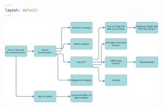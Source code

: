 ```yaml
---
layout: default
---
```


<html>
<body>
<!-- Image Map Generated by http://www.image-map.net/ -->
<div>
<img src="courses.png" usemap="#image-map" class="mapper">
</div>

<map name="image-map">
    <area alt="Intro to Unix and the Command-Line" title="Intro to Unix and the Command-Line" href="intro_unix.html" coords="1,129,122,190" shape="rect">
    <area alt="Intro to Bioinformatics" title="Intro to Bioinformatics" href="intro_bioinfo.html" coords="159,131,282,190" shape="rect">
    <area alt="Intro to Python" title="Intro to Python" href="intro_python.html" coords="159,380,281,440" shape="rect">
    <area alt="Genome Assembly" title="Genome Assembly" href="assembly.html" coords="361,0,480,60" shape="rect">
    <area alt="Variant Analysis" title="Variant Analysis" href="variant.html" coords="360,90,481,150" shape="rect">
    <area alt="Intro to R" title="Intro to R" href="intro_r.html" coords="481,250,361,190" shape="rect">
    <area alt="Epigenetics Analysis" title="Epigenetics Analysis" href="epigenetics.html" coords="360,290,482,351" shape="rect">
    <area alt="Advanced Python" title="Advanced Python" href="adv_python.html" coords="359,381,482,440" shape="rect">
    <area alt="Iso-Seq" title="Iso-Seq" href="isoseq.html" coords="672,352,550,290" shape="rect">
    <area alt="mRNA-Seq Analysis" title="mRNA-Seq Analysis" href="mrna_seq.html" coords="550,189,671,251" shape="rect">
    <area alt="Microbial Community Analysis" title="Microbial Community Analysis" href="microbial.html" coords="551,90,670,151" shape="rect">
    <area alt="Intro to Single-Cell RNA-Seq Analysis" title="Intro to Single-Cell RNA-Seq Analysis" href="intro_scrna.html" coords="550,0,671,60" shape="rect">
    <area alt="Advanced Single-Cell RNA-Seq Analysis" title="Advanced Single-Cell RNA-Seq Analysis" href="adv_scrna.html" coords="721,1,841,60" shape="rect">
    <area alt="Transcriptomics" title="Transcriptomics" href="transcriptomics.html" coords="721,190,841,251" shape="rect">
</map>
</body>
</html>
